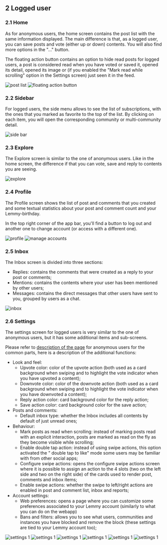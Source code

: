 ## 2 Logged user

### 2.1 Home

As for anonymous users, the home screen contains the post list with the same information displayed.
The main difference is that, as a logged user, you can save posts and vote (either up or down)
contents. You will also find more options in the "…" button.

The floating action button contains an option to hide read posts for logged users, a post is
considered read when you have voted or saved it, opened its detail, opened its image or (if you
enabled the "Mark read while scrolling" option in the Settings screen) just seen it in the feed.

![post list](images/logged_post_list.jpg)
![floating action button](images/logged_fab.jpg)

### 2.2 Sidebar

For logged users, the side menu allows to see the list of subscriptions, with the ones that you
marked as favorite to the top of the list. By clicking on each item, you will open the corresponding
community or multi-community detail.

![side bar](images/logged_side_menu.jpg)

### 2.3 Explore

The Explore screen is similar to the one of anonymous users. Like in the home screen, the difference
if that you can vote, save and reply to contents you are seeing.

![explore](images/logged_explore.jpg)

### 2.4 Profile

The Profile screen shows the list of post and comments that you created and some textual statistics
about your post and comment count and your Lemmy-birthday.

In the top right corner of the app bar, you'll find a button to log out and another one to change
account (or access with a different one).

![profile](images/logged_profile.jpg)
![manage accounts](images/logged_manage_accounts.jpg)

### 2.5 Inbox

The Inbox screen is divided into three sections:

- Replies: contains the comments that were created as a reply to your post or comments;
- Mentions: contains the contents where your user has been mentioned by other users;
- Messages: contains the direct messages that other users have sent to you, grouped by users as a
  chat.

![inbox](images/logged_inbox.jpg)

### 2.6 Settings

The settings screen for logged users is very similar to the one of anonymous users, but it has some
additional items and sub-screens.

Please refer to [description of the page](#18-settings) for anonymous users for the common parts,
here is a description of the additional functions:

- Look and feel:
    - Upvote color: color of the upvote action (both used as a card background when swiping and to
      highlight the vote indicator when you have upvoted a content);
    - Downvote color: color of the downvote action (both used as a card background when swiping and
      to highlight the vote indicator when you have downvoted a content);
    - Reply action color: card background color for the reply action;
    - Save action color: card background color for the save action;
- Posts and comments:
    - Default inbox type: whether the Inbox includes all contents by default of just unread ones;
- Behaviour:
    - Mark posts as read when scrolling: instead of marking posts read with an explicit
      interaction, posts are marked as read on the fly as they become visible while scrolling;
    - Enable double tap action: instead of using swipe actions, this option activated the "
      double tap to like" mode some users may be familiar with from other social apps;
    - Configure swipe actions: opens the configure swipe actions screen where it is possible to
      assign an action to the 4 slots (two on the left side and two on the right side) of the
      cards used to render post, comments and inbox items;
    - Enable swipe actions: whether the swipe to left/right actions are enabled in post and comment
      list, inbox and reports;
- Account settings:
    - Web preferences: opens a page where you can customize some preferences associated to your
      Lemmy account (similarly to what you can do on the webapp)
    - Bans and filters: allows you to see what users, communities and instances you have blocked and
      remove the block (these settings are tied to your Lemmy account too);

![settings 1](images/logged_settings_1.jpg)
![settings 1](images/logged_settings_3.jpg)
![settings 1](images/logged_settings_2.jpg)
![settings 1](images/logged_swipe_actions.jpg)
![settings 1](images/logged_web_settings.jpg)
![settings 1](images/logged_ban_filter.jpg)
